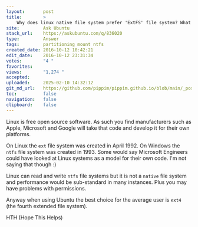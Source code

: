 ```yaml
---
layout:       post
title:        >
    Why does linux native file system prefer 'ExtFS' file system? What is the benefit over NTFS?
site:         Ask Ubuntu
stack_url:    https://askubuntu.com/q/836020
type:         Answer
tags:         partitioning mount ntfs
created_date: 2016-10-12 10:42:21
edit_date:    2016-10-12 23:31:34
votes:        "4 "
favorites:    
views:        "1,274 "
accepted:     
uploaded:     2025-02-10 14:32:12
git_md_url:   https://github.com/pippim/pippim.github.io/blob/main/_posts/2016/2016-10-12-Why-does-linux-native-file-system-prefer-_ExtFS_-file-system_-What-is-the-benefit-over-NTFS_.md
toc:          false
navigation:   false
clipboard:    false
---
```


Linux is free open source software. As such you find manufacturers such as Apple, Microsoft and Google will take that code and develop it for their own platforms.

On Linux the `ext` file system was created in April 1992. On Windows the `ntfs` file system was created in 1993. Some would say Microsoft Engineers could have looked at Linux systems as a model for their own code. I'm not saying that though :)

Linux can read and write `ntfs` file systems but it is not a `native` file system and performance would be sub-standard in many instances. Plus you may have problems with permissions.

Anyway when using Ubuntu the best choice for the average user is `ext4` (the fourth extended file system).

HTH (Hope This Helps)
